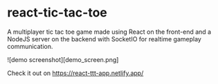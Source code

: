 # react-tic-tac-toe
A multiplayer tic tac toe game made using React on the front-end and a NodeJS server on the backend with SocketIO for realtime gameplay communication.

![demo screenshot][demo_screen.png]

Check it out on https://react-ttt-app.netlify.app/

